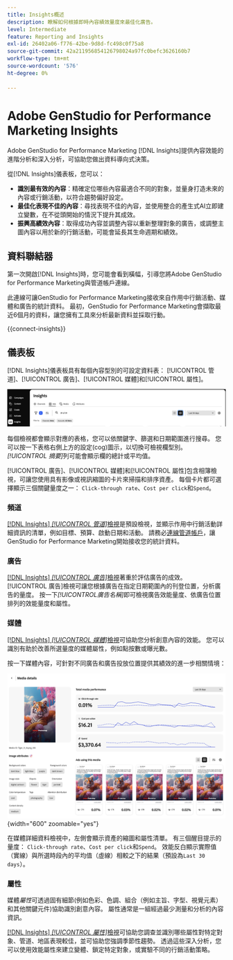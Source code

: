 ```yaml
---
title: Insights概述
description: 瞭解如何根據即時內容績效量度來最佳化廣告。
level: Intermediate
feature: Reporting and Insights
exl-id: 26402a06-f776-42be-9d8d-fc498c0f75a8
source-git-commit: 42a211956854126798024a97fc0befc3626160b7
workflow-type: tm+mt
source-wordcount: '576'
ht-degree: 0%

---
```


# Adobe GenStudio for Performance Marketing Insights

Adobe GenStudio for Performance Marketing [!DNL Insights]提供內容效能的進階分析和深入分析，可協助您做出資料導向式決策。

從[!DNL Insights]儀表板，您可以：

- **識別最有效的內容**：精確定位哪些內容最適合不同的對象，並量身打造未來的內容或行銷活動，以符合趨勢偏好設定。
- **最佳化表現不佳的內容**：尋找表現不佳的內容，並使用整合的產生式AI立即建立變數，在不從頭開始的情況下提升其成效。
- **振興高績效內容**：取得成功內容並調整內容以重新整理對象的廣告，或調整主圖內容以用於新的行銷活動，可能會延長其生命週期和績效。

## 資料聯結器

第一次開啟[!DNL Insights]時，您可能會看到橫幅，引導您將Adobe GenStudio for Performance Marketing與管道帳戶連線。

此連線可讓GenStudio for Performance Marketing接收來自作用中行銷活動、媒體和廣告的統計資料。 最初，GenStudio for Performance Marketing會擷取最近6個月的資料，讓您擁有工具來分析最新資料並採取行動。

{{connect-insights}}

## 儀表板

[!DNL Insights]儀表板具有每個內容型別的可設定資料表： [!UICONTROL 管道]、[!UICONTROL 廣告]、[!UICONTROL 媒體]和[!UICONTROL 屬性]。

![[!DNL Insights]儀表板](/help/assets/insights-dashboard.png)

每個檢視都會顯示對應的表格，您可以依關鍵字、篩選和日期範圍進行搜尋。 您可以按一下表格右側上方的設定(cog)圖示，以切換可檢視欄型別。 _[!UICONTROL 摘要]_&#x200B;列可能會顯示欄的總計或平均值。

[!UICONTROL 廣告]、[!UICONTROL 媒體]和[!UICONTROL 屬性]包含相簿檢視，可讓您使用具有影像或視訊縮圖的卡片來掃描和排序資產。 每個卡片都可選擇顯示三個關鍵量度之一： `Click-through rate`、`Cost per click`和`Spend`。

### 頻道

[[!DNL Insights] _[!UICONTROL 管道&#x200B;]_&#x200B;檢視](channels.md)是預設檢視，並顯示作用中行銷活動詳細資訊的清單，例如目標、預算、啟動日期和活動。 請務必[連線管道帳戶](/help/user-guide/connectors/connect-channel.md)，讓GenStudio for Performance Marketing開始接收您的統計資料。

### 廣告

[[!DNL Insights] _[!UICONTROL 廣告&#x200B;]_&#x200B;檢視](ads.md)著重於評估廣告的成效。 [!UICONTROL 廣告]檢視可讓您根據廣告在指定日期範圍內的刊登位置，分析廣告的量度。 按一下&#x200B;_[!UICONTROL &#x200B;廣告名稱&#x200B;]_&#x200B;即可檢視廣告效能量度、依廣告位置排列的效能量度和屬性。

### 媒體

[[!DNL Insights] _[!UICONTROL 媒體&#x200B;]_&#x200B;檢視](media.md)可協助您分析創意內容的效能。 您可以識別有助於改善所選量度的媒體屬性，例如點按數或曝光數。

按一下媒體內容，可針對不同廣告和廣告投放位置提供其績效的進一步相關情境：

![媒體詳細資料](/help/assets/insights-media-details.png){width="600" zoomable="yes"}

在媒體詳細資料檢視中，左側會顯示資產的縮圖和屬性清單。 有三個醒目提示的量度： `Click-through rate`、`Cost per click`和`Spend`。 效能反白顯示實際值（實線）與所選時段內的平均值（虛線）相較之下的結果（預設為`Last 30 days`）。

### 屬性

媒體&#x200B;_屬性_&#x200B;可透過固有細節(例如色彩、色調、組合（例如主旨、字型、視覺元素）和其他關鍵元件)協助識別創意內容。 屬性通常是一組經過最少測量和分析的內容資訊。

[[!DNL Insights] _[!UICONTROL 屬性&#x200B;]_&#x200B;檢視](attributes.md)可協助您調查並識別哪些屬性對特定對象、管道、地區表現較佳，並可協助您強調季節性趨勢。 透過這些深入分析，您可以使用效能屬性來建立變體、鎖定特定對象，或實驗不同的行銷活動策略。

